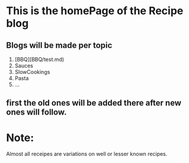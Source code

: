# This is the homePage of the Recipe blog



## Blogs will be made per topic
1. [BBQ][BBQ/test.md)
2. Sauces
3. SlowCookings
4. Pasta
5. ...

## first the old ones will be added there after new ones will follow.

# Note:
Almost all receipes are variations on well or lesser known recipes.
